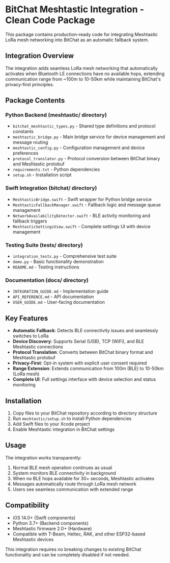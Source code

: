 # BitChat Meshtastic Integration - Clean Code Package

This package contains production-ready code for integrating Meshtastic LoRa mesh networking into BitChat as an automatic fallback system.

## Integration Overview

The integration adds seamless LoRa mesh networking that automatically activates when Bluetooth LE connections have no available hops, extending communication range from ~100m to 10-50km while maintaining BitChat's privacy-first principles.

## Package Contents

### Python Backend (meshtastic/ directory)
- `bitchat_meshtastic_types.py` - Shared type definitions and protocol constants
- `meshtastic_bridge.py` - Main bridge service for device management and message routing  
- `meshtastic_config.py` - Configuration management and device preferences
- `protocol_translator.py` - Protocol conversion between BitChat binary and Meshtastic protobuf
- `requirements.txt` - Python dependencies
- `setup.sh` - Installation script

### Swift Integration (bitchat/ directory)
- `MeshtasticBridge.swift` - Swift wrapper for Python bridge service
- `MeshtasticFallbackManager.swift` - Fallback logic and message queue management
- `NetworkAvailabilityDetector.swift` - BLE activity monitoring and fallback triggers
- `MeshtasticSettingsView.swift` - Complete settings UI with device management

### Testing Suite (tests/ directory)
- `integration_tests.py` - Comprehensive test suite
- `demo.py` - Basic functionality demonstration
- `README.md` - Testing instructions

### Documentation (docs/ directory)
- `INTEGRATION_GUIDE.md` - Implementation guide
- `API_REFERENCE.md` - API documentation
- `USER_GUIDE.md` - User-facing documentation

## Key Features

- **Automatic Fallback**: Detects BLE connectivity issues and seamlessly switches to LoRa
- **Device Discovery**: Supports Serial (USB), TCP (WiFi), and BLE Meshtastic connections
- **Protocol Translation**: Converts between BitChat binary format and Meshtastic protobuf
- **Privacy-First**: Opt-in system with explicit user consent required
- **Range Extension**: Extends communication from 100m (BLE) to 10-50km (LoRa mesh)
- **Complete UI**: Full settings interface with device selection and status monitoring

## Installation

1. Copy files to your BitChat repository according to directory structure
2. Run `meshtastic/setup.sh` to install Python dependencies
3. Add Swift files to your Xcode project
4. Enable Meshtastic integration in BitChat settings

## Usage

The integration works transparently:
1. Normal BLE mesh operation continues as usual
2. System monitors BLE connectivity in background
3. When no BLE hops available for 30+ seconds, Meshtastic activates
4. Messages automatically route through LoRa mesh network
5. Users see seamless communication with extended range

## Compatibility

- iOS 14.0+ (Swift components)
- Python 3.7+ (Backend components)
- Meshtastic firmware 2.0+ (Hardware)
- Compatible with T-Beam, Heltec, RAK, and other ESP32-based Meshtastic devices

This integration requires no breaking changes to existing BitChat functionality and can be completely disabled if not needed.